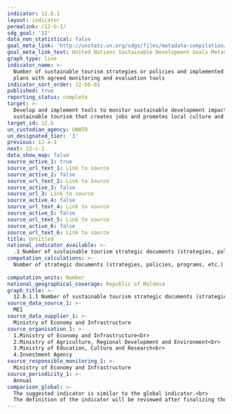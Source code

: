 ```yaml
---
indicator: 12.b.1
layout: indicator
permalink: /12-b-1/
sdg_goal: '12'
data_non_statistical: false
goal_meta_link: 'http://unstats.un.org/sdgs/files/metadata-compilation/Metadata-Goal-12.pdf'
goal_meta_link_text: United Nations Sustainable Development Goals Metadata (pdf 782kB)
graph_type: line
indicator_name: >-
  Number of sustainable tourism strategies or policies and implemented action
  plans with agreed monitoring and evaluation tools
indicator_sort_order: 12-bb-01
published: true
reporting_status: complete
target: >-
  Develop and implement tools to monitor sustainable development impacts for
  sustainable tourism that creates jobs and promotes local culture and products
target_id: 12.b
un_custodian_agency: UNWTO
un_designated_tier: '3'
previous: 12-a-1
next: 12-c-1
data_show_map: false
source_active_1: true
source_url_text_1: Link to source
source_active_2: false
source_url_text_2: Link to Source
source_active_3: false
source_url_3: Link to source
source_active_4: false
source_url_text_4: Link to source
source_active_5: false
source_url_text_5: Link to source
source_active_6: false
source_url_text_6: Link to source
title: Untitled
national_indicator_available: >-
  .1 Number of sustainable tourism strategic documents (strategies, policies, programs, etc.) with agreed monitoring and evaluation tools
computation_calculations: >-
  Number of strategic documents (strategies, policies, programs, etc.) on tourism development, which include monitoring and evaluation tools <br> 
  
computation_units: Number
national_geographical_coverage: Republic of Moldova
graph_title: >-
  12.b.1.1 Number of sustainable tourism strategic documents (strategies, policies, programs, etc.) with agreed monitoring and evaluation tools 
source_data_source_1: >-
  MEI
source_data_supplier_1: >-
  Ministry of Economy and Infrastructure
source_organisation_1: >-
  1.Ministry of Economy and Infrastructure<br> 
  2.Ministry of Agriculture, Regional Development and Environment<br> 
  3.Ministry of Education, Culture and Research<br> 
  4.Investment Agency
source_responsible_monitoring_1: >-
  Ministry of Economy and Infrastructure
source_periodicity_1: >-
  Annual
comparison_global: >-
  The suggested indicator is similar to the global indicator.<br> 
  The definition of the indicator will be reviewed after finalizing the metadata for the global indicator  
---
```

